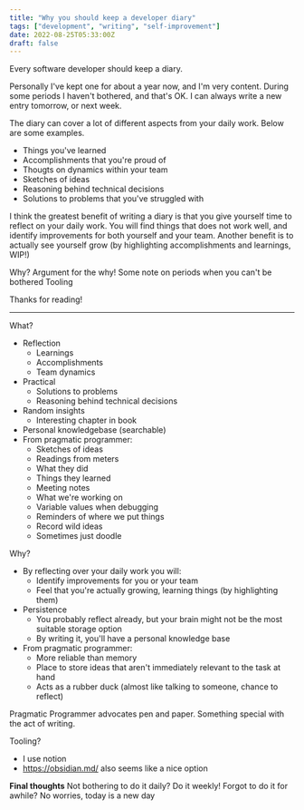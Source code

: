 ```yaml
---
title: "Why you should keep a developer diary"
tags: ["development", "writing", "self-improvement"]
date: 2022-08-25T05:33:00Z
draft: false
---
```


Every software developer should keep a diary.

Personally I've kept one for about a year now, and I'm very content.
During some periods I haven't bothered, and that's OK.
I can always write a new entry tomorrow, or next week.

The diary can cover a lot of different aspects from your daily work.
Below are some examples.

 - Things you've learned
 - Accomplishments that you're proud of
 - Thougts on dynamics within your team
 - Sketches of ideas
 - Reasoning behind technical decisions
 - Solutions to problems that you've struggled with

I think the greatest benefit of writing a diary is that you give yourself time to reflect on your daily work.
You will find things that does not work well, and identify improvements for both yourself and your team.
Another benefit is to actually see yourself grow (by highlighting accomplishments and learnings, WIP!)

Why? Argument for the why!
Some note on periods when you can't be bothered
Tooling

Thanks for reading!

--------------

What?
 - Reflection
   - Learnings
   - Accomplishments
   - Team dynamics
 - Practical
   - Solutions to problems
   - Reasoning behind technical decisions
 - Random insights
   - Interesting chapter in book
 - Personal knowledgebase (searchable)
 - From pragmatic programmer:
   - Sketches of ideas
   - Readings from meters
   - What they did
   - Things they learned
   - Meeting notes
   - What we're working on
   - Variable values when debugging
   - Reminders of where we put things
   - Record wild ideas
   - Sometimes just doodle

Why?
 - By reflecting over your daily work you will:
   - Identify improvements for you or your team
   - Feel that you're actually growing, learning things (by highlighting them)
 - Persistence
   - You probably reflect already, but your brain might not be the most suitable storage option
   - By writing it, you'll have a personal knowledge base
 - From pragmatic programmer:
   - More reliable than memory
   - Place to store ideas that aren't immediately relevant to the task at hand
   - Acts as a rubber duck (almost like talking to someone, chance to reflect)

Pragmatic Programmer advocates pen and paper. Something special with the act of writing.

Tooling?
 - I use notion
 - https://obsidian.md/ also seems like a nice option

**Final thoughts**
Not bothering to do it daily? Do it weekly!
Forgot to do it for awhile? No worries, today is a new day